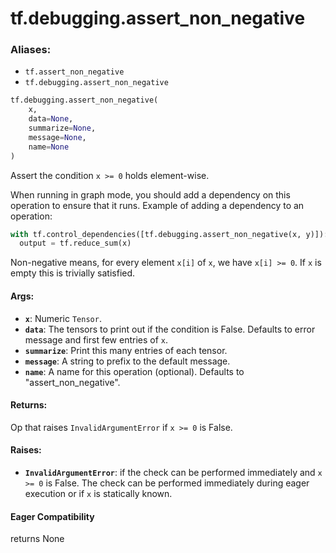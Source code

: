 <div itemscope itemtype="http://developers.google.com/ReferenceObject">
<meta itemprop="name" content="tf.debugging.assert_non_negative" />
<meta itemprop="path" content="Stable" />
</div>

# tf.debugging.assert_non_negative

### Aliases:

* `tf.assert_non_negative`
* `tf.debugging.assert_non_negative`

``` python
tf.debugging.assert_non_negative(
    x,
    data=None,
    summarize=None,
    message=None,
    name=None
)
```

Assert the condition `x >= 0` holds element-wise.

When running in graph mode, you should add a dependency on this operation
to ensure that it runs. Example of adding a dependency to an operation:

```python
with tf.control_dependencies([tf.debugging.assert_non_negative(x, y)]):
  output = tf.reduce_sum(x)
```

Non-negative means, for every element `x[i]` of `x`, we have `x[i] >= 0`.
If `x` is empty this is trivially satisfied.

#### Args:

* <b>`x`</b>:  Numeric `Tensor`.
* <b>`data`</b>:  The tensors to print out if the condition is False.  Defaults to
    error message and first few entries of `x`.
* <b>`summarize`</b>: Print this many entries of each tensor.
* <b>`message`</b>: A string to prefix to the default message.
* <b>`name`</b>: A name for this operation (optional).  Defaults to "assert_non_negative".


#### Returns:

Op that raises `InvalidArgumentError` if `x >= 0` is False.



#### Raises:

* <b>`InvalidArgumentError`</b>: if the check can be performed immediately and
    `x >= 0` is False. The check can be performed immediately during 
    eager execution or if `x` is statically known.

#### Eager Compatibility
returns None

